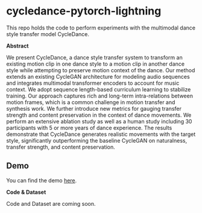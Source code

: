 # cycledance-pytorch-lightning
This repo holds the code to perform experiments with the multimodal dance style transfer model CycleDance.

**__Abstract__**

We present CycleDance, a dance style transfer system to transform an existing motion clip in one dance style to a motion clip in another dance style while attempting to preserve motion context of the dance. Our method extends an existing CycleGAN architecture for modeling audio sequences and integrates multimodal transformer encoders to account for music context. We adopt sequence length-based curriculum learning to stabilize training. Our approach captures rich and long-term intra-relations between motion frames, which is a common challenge in motion transfer and synthesis work. We further introduce new metrics for gauging transfer strength and content preservation in the context of dance movements. We perform an extensive ablation study as well as a human study including 30 participants with 5 or more years of dance experience. The results demonstrate that CycleDance generates realistic movements with the target style, significantly outperforming the baseline CycleGAN on naturalness, transfer strength, and content preservation.

## Demo

You can find the demo [here](https://youtu.be/kP4DBp8OUCk).

**__Code & Dataset__**

Code and Dataset are coming soon.

